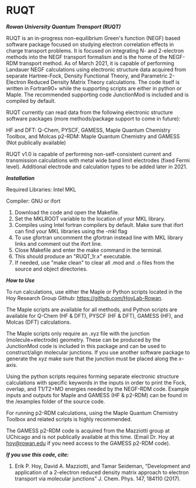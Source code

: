 # RUQT

***Rowan University Quantum Transport (RUQT)***

RUQT is an in-progress non-equilibrium Green's function (NEGF) based software package focused on studying electron correlation effects in charge transport problems. It is focused on integrating N- and 2-electron methods into the NEGF transport formalism and is the home of the NEGF-RDM transport method. As of March 2021, it is capable of performing Landauer NEGF calculations using electronic structure data acquired from separate Hartree-Fock, Density Functional Theory, and Parametric 2-Electron Reduced Density Matrix Theory calculations. The code itself is written in Fortran90+ while the supporting scripts are either in python or Maple. The recommended supporting code JunctionMod is included and is compiled by default.

RUQT currently can read data from the following electronic structure software packages (more methods/package support to come in future):

HF and DFT: Q-Chem, PYSCF, GAMESS, Maple Quantum Chemistry Toolbox, and Molcas
p2-RDM: Maple Quantum Chemistry and GAMESS (Not publically available)

RUQT v1.0 is capable of performing non-self-consistent current and transmission calculations with metal wide band limit electrodes (fixed Fermi level). 
Additional electrode and calculation types to be added later in 2021.

***Installation***

Required Libraries: Intel MKL

Compiler: GNU or ifort

1. Download the code and open the Makefile. 
2. Set the MKLROOT variable to the location of your MKL library. 
3. Compiles using Intel fortran compilers by default. Make sure that ifort can find your MKL libraries using the -mkl flag
3. To use gfortran uncomment the gfortran instead line with MKL library links and comment out the ifort line.
4. Close Makefile and enter the make command in the terminal.
5. This should produce an "RUQT_1r.x" executable. 
6. If needed, use "make clean" to clear all .mod and .o files from the source and object directories.

***How to Use***

To run calculations, use either the Maple or Python scripts located in the Hoy Research Group Github: https://github.com/HoyLab-Rowan. 

The Maple scripts are available for all methods, and Python scripts are available for Q-Chem (HF & DFT), PYSCF (HF & DFT), GAMESS (HF), and Molcas (DFT) calculations. 

The Maple scripts only require an .xyz file with the junction (molecule+electrode) geometry. These can be produced by the JunctionMod code is included in this package and can be used to construct/align molecular junctions. If you use another software package to generate the xyz make sure that the junction must be placed along the x-axis. 

Using the python scripts requires forming separate electronic structure calculations with specific keywords in the inputs in order to print the Fock, overlap, and T1/T2+MO energies needed by the NEGF-RDM code. Example inputs and outputs for Maple and GAMESS (HF & p2-RDM) can be found in the /examples folder of the source code.

For running p2-RDM calculations, using the Maple Quantum Chemistry Toolbox and related scripts is highly recommended.

The GAMESS p2-RDM code is acquired from the Mazziotti group at UChicago and is not publically available at this time. (Email Dr. Hoy at hoy@rowan.edu if you need access to the GAMESS p2-RDM code). 

***If you use this code, cite:***
1. Erik P. Hoy, David A. Mazziotti, and Tamar Seideman, “Development and application of a 2-electron reduced density matrix approach to electron transport via molecular junctions” J. Chem. Phys. 147, 184110 (2017).
